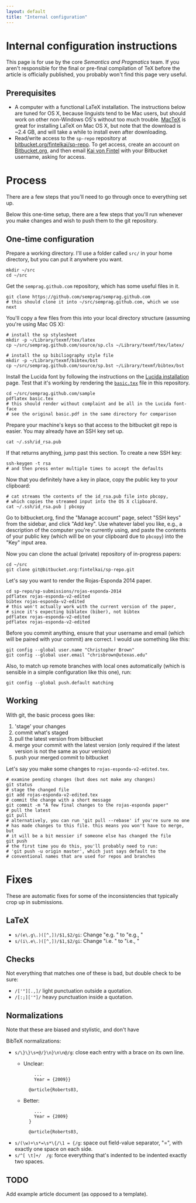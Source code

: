 ```yaml
---
layout: default
title: "Internal configuration"
---
```

# Internal configuration instructions

This page is for use by the core *Semantics and Pragmatics* team.
If you aren't responsible for the final or pre-final compilation of TeX
before the article is officially published, you probably won't find this
page very useful.

## Prerequisites

* A computer with a functional LaTeX installation. The instructions below are tuned for OS X, because linguists tend to be Mac users, but should work on other non-Windows OS's without too much trouble. [MacTeX](https://tug.org/mactex/) is great for installing LaTeX on Mac OS X, but note that the download is ~2.4 GB, and will take a while to install even after downloading.
* Read/write access to the `sp-repo` repository at [bitbucket.org/fintelkai/sp-repo](https://bitbucket.org/fintelkai/sp-repo/). To get access, create an account on [Bitbucket.org](https://bitbucket.org/), and then email [Kai von Fintel](http://kaivonfintel.org/) with your Bitbucket username, asking for access.


# Process

There are a few steps that you'll need to go through once to everything set up.

Below this one-time setup, there are a few steps that you'll run whenever you
make changes and wish to push them to the git repository.

## One-time configuration

Prepare a working directory. I'll use a folder called `src/` in your home
directory, but you can put it anywhere you want.

    mkdir ~/src
    cd ~/src

Get the `semprag.github.com` repository, which has some useful files in it.

    git clone https://github.com/semprag/semprag.github.com
    # this should clone it into ~/src/semprag.github.com, which we use next

You'll copy a few files from this into your local directory structure
(assuming you're using Mac OS X):

    # install the sp stylesheet
    mkdir -p ~/Library/texmf/tex/latex
    cp ~/src/semprag.github.com/source/sp.cls ~/Library/texmf/tex/latex/

    # install the sp bibiliography style file
    mkdir -p ~/Library/texmf/bibtex/bst
    cp ~/src/semprag.github.com/source/sp.bst ~/Library/texmf/bibtex/bst

Install the Lucida font by following the instructions on the
[Lucida installation](/lucida) page. Test that it's working by rendering the
[`basic.tex`](sample/basic.tex) file in this repository.

    cd ~/src/semprag.github.com/sample
    pdflatex basic.tex
    # this should render without complaint and be all in the Lucida font-face
    # see the original basic.pdf in the same directory for comparison

Prepare your machine's keys so that access to the bitbucket git repo is easier.
You may already have an SSH key set up.

    cat ~/.ssh/id_rsa.pub

If that returns anything, jump past this section. To create a new SSH key:

    ssh-keygen -t rsa
    # and then press enter multiple times to accept the defaults

Now that you definitely have a key in place, copy the public key to your
clipboard:

    # cat streams the contents of the id_rsa.pub file into pbcopy,
    # which copies the streamed input into the OS X clipboard.
    cat ~/.ssh/id_rsa.pub | pbcopy

Go to bitbucket.org, find the "Manage account" page, select "SSH keys" from
the sidebar, and click "Add key". Use whatever label you like, e.g., a
description of the computer you're currently using, and paste the contents of
your public key (which will be on your clipboard due to `pbcopy`) into the
"Key" input area.

Now you can clone the actual (private) repository of in-progress papers:

    cd ~/src
    git clone git@bitbucket.org:fintelkai/sp-repo.git

Let's say you want to render the Rojas-Esponda 2014 paper.

    cd sp-repo/sp-submissions/rojas-esponda-2014
    pdflatex rojas-esponda-v2-edited
    bibtex rojas-esponda-v2-edited
    # this won't actually work with the current version of the paper,
    # since it's expecting biblatex (biber), not bibtex
    pdflatex rojas-esponda-v2-edited
    pdflatex rojas-esponda-v2-edited

Before you commit anything, ensure that your username and email (which will
be paired with your commit) are correct. I would use something like this:

    git config --global user.name "Christopher Brown"
    git config --global user.email "chrisbrown@utexas.edu"

Also, to match up remote branches with local ones automatically (which is
sensible in a simple configuration like this one), run:

    git config --global push.default matching

## Working

With git, the basic process goes like:

1. 'stage' your changes
2. commit what's staged
3. pull the latest version from bitbucket
4. merge your commit with the latest version (only required if the latest version is not the same as your version)
5. push your merged commit to bitbucket

Let's say you make some changes to `rojas-esponda-v2-edited.tex`.

    # examine pending changes (but does not make any changes)
    git status
    # stage the changed file
    git add rojas-esponda-v2-edited.tex
    # commit the change with a short message
    git commit -m "A few final changes to the rojas-esponda paper"
    # pull the latest
    git pull
    # alternatively, you can run 'git pull --rebase' if you're sure no one
    # has made changes to this file. this means you won't have to merge, but
    # it will be a bit messier if someone else has changed the file
    git push
    # the first time you do this, you'll probably need to run:
    # 'git push -u origin master', which just says default to the
    # conventional names that are used for repos and branches


# Fixes

These are automatic fixes for some of the inconsistencies that typically crop up in submissions.

## LaTeX

* `s/(e\.g\.)([^,])/$1,$2/gi`: Change "e.g. " to "e.g., "
* `s/(i\.e\.)([^,])/$1,$2/gi`: Change "i.e. " to "i.e., "


## Checks

Not everything that matches one of these is bad, but double check to be sure:

* `/['"][.,]/` light punctuation outside a quotation.
* `/[:;]['"]/` heavy punctuation inside a quotation.


## Normalizations

Note that these are biased and stylistic, and don't have

BibTeX normalizations:

* `s/\}\}\s+@/}\n}\n\n@/g`: close each entry with a brace on its own line.
    + Unclear:

              ...
              Year = {2009}}

            @article{Roberts03,

    + Better:

              ...
              Year = {2009}
            }

            @article{Roberts03,

* `s/(\w)+\s*=\s*\{/\1 = {/g`: space out field-value separator, "=", with exactly one space on each side.
* `s/^[ \t]+/  /g`: force everything that's indented to be indented exactly two spaces.

## TODO

Add example article document (as opposed to a template).

